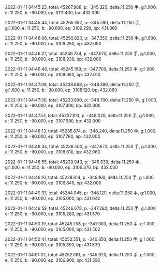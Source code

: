 2022-01-11 04:45:23, total: 45267.988, p: -345.320, delta:11.250 手, g:1.000, e: 11.250, b: -90.000, ep: 3111.400, bp: 432.090

2022-01-11 04:45:44, total: 45265.352, p: -345.590, delta:11.250 手, g:1.000, e: 11.250, b: -90.000, ep: 3109.290, bp: 431.860

2022-01-11 04:46:06, total: 45250.820, p: -347.350, delta:11.250 手, g:1.000, e: 11.250, b: -90.000, ep: 3109.290, bp: 432.080

2022-01-11 04:46:27, total: 45249.734, p: -347.070, delta:11.250 手, g:1.000, e: 11.250, b: -90.000, ep: 3108.930, bp: 432.000

2022-01-11 04:46:48, total: 45245.169, p: -347.700, delta:11.250 手, g:1.000, e: 11.250, b: -90.000, ep: 3108.380, bp: 432.010

2022-01-11 04:47:09, total: 45238.668, p: -348.360, delta:11.250 手, g:1.000, e: 11.250, b: -90.000, ep: 3108.120, bp: 432.060

2022-01-11 04:47:30, total: 45230.890, p: -348.700, delta:11.250 手, g:1.000, e: 11.250, b: -90.000, ep: 3107.300, bp: 432.000

2022-01-11 04:47:51, total: 45237.813, p: -348.020, delta:11.250 手, g:1.000, e: 11.250, b: -90.000, ep: 3107.980, bp: 432.000

2022-01-11 04:48:13, total: 45235.874, p: -348.240, delta:11.250 手, g:1.000, e: 11.250, b: -90.000, ep: 3107.760, bp: 432.000

2022-01-11 04:48:34, total: 45239.500, p: -347.870, delta:11.250 手, g:1.000, e: 11.250, b: -90.000, ep: 3108.610, bp: 432.060

2022-01-11 04:48:55, total: 45230.943, p: -349.630, delta:11.250 手, g:1.000, e: 11.250, b: -90.000, ep: 3106.370, bp: 432.000

2022-01-11 04:49:16, total: 45228.814, p: -349.160, delta:11.250 手, g:1.000, e: 11.250, b: -90.000, ep: 3106.840, bp: 432.000

2022-01-11 04:49:37, total: 45244.045, p: -348.120, delta:11.250 手, g:1.000, e: 11.250, b: -90.000, ep: 3105.000, bp: 431.640

2022-01-11 04:49:59, total: 45246.678, p: -347.280, delta:11.250 手, g:1.000, e: 11.250, b: -90.000, ep: 3105.280, bp: 431.570

2022-01-11 04:50:19, total: 45245.753, p: -347.000, delta:11.250 手, g:1.000, e: 11.250, b: -90.000, ep: 3105.000, bp: 431.500

2022-01-11 04:50:41, total: 45253.551, p: -346.850, delta:11.250 手, g:1.000, e: 11.250, b: -90.000, ep: 3105.390, bp: 431.530

2022-01-11 04:51:02, total: 45252.681, p: -345.820, delta:11.250 手, g:1.000, e: 11.250, b: -90.000, ep: 3106.900, bp: 431.590